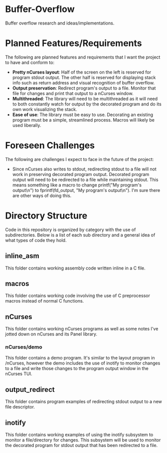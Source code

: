 # Buffer-Overflow
Buffer overflow research and ideas/implementations.

# Planned Features/Requirements

The following are planned features and requirements that I want the project
to have and conform to:

- **Pretty nCurses layout**: Half of the screen on the left is reserved for 
program stdout output. The other half is reserved for displaying stack info
such as return address and visual recognition of buffer overflow.
- **Output preservation**: Redirect program's output to a file. Monitor that
file for changes and print that output to a nCurses window.
- **Multithreaded**: The library will need to be multithreaded as it will need
to both constantly watch for output by the decorated program and do its own
work visualizing the stack.
- **Ease of use**: The library must be easy to use. Decorating an existing
program must be a simple, streamlined process. Macros will likely be used
liberally.

# Foreseen Challenges

The following are challenges I expect to face in the future of the project:

- Since nCurses also writes to stdout, redirecting stdout to a file will not
work in preserving decorated program output. Decorated program output will
need to be redirected to a file while maintaining stdout. This means something
like a macro to change printf("My program's output\n") to
fprintf(fd\_output, "My program's output\n"). I'm sure there are other ways
of doing this.

# Directory Structure

Code in this repository is organized by category with the use of
subdirectories. Below is a list of each sub directory and a general idea
of what types of code they hold.

## inline\_asm

This folder contains working assembly code written inline in a C file.

## macros

This folder contains working code involving the use of C preprocessor macros
instead of normal C functions.

## nCurses

This folder contains working nCurses programs as well as some notes I've jotted
down on nCurses and its Panel library.

### nCurses/demo

This folder contains a demo program. It's similar to the layout program in /nCurses,
however the demo includes the use of inotify to monitor changes to a file and
write those changes to the program output window in the nCurses TUI.

## output\_redirect

This folder contains program examples of redirecting stdout output to a new
file descriptor.

## inotify

This folder contains working examples of using the inotify subsystem to monitor
a file/directory for changes. This subsystem will be used to monitor the
decorated program for stdout output that has been redirected to a file.
